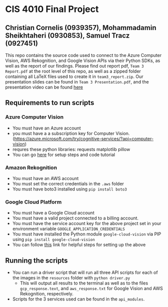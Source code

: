 # CIS 4010 Final Project
## Christian Cornelis (0939357), Mohammadamin Sheikhtaheri (0930853), Samuel Tracz (0927451)
This repo contains the source code used to connect to the Azure Computer Vision, AWS Rekognition, and Google Vision APIs via their Python SDKs,
as well as the report of our findings. Please find out report pdf, `Team 3 Report.pdf` at the root level of this repo, as well as a zipped folder containing all LaTeX files used to create it in `team3_report.zip`.
Our presentation slides can be found in `Team 3 Presentation.pdf`, and the presentation video can be found [here](https://youtu.be/mYXJ3E2aEJA)

## Requirements to run scripts

### Azure Computer Vision
- You must have an Azure account
- you must have a a subscription key for Computer Vision. (https://azure.microsoft.com/try/cognitive-services/?api=computer-vision)
- requres these python libraries:
    requests
    matplotlib
    pillow
- You can go [here](https://docs.microsoft.com/en-us/azure/cognitive-services/computer-vision/quickstarts/python-disk) for setup steps and code tutorial

### Amazon Rekognition
- You must have an AWS account
- You must set the correct credentials in the `.aws` folder
- You must have boto3 installed using `pip install boto3`

### Google Cloud Platform
- You must have a Google Cloud account
- You must have a valid project connected to a billing account.
- You must have the service account key for the above project set in your environment variable `GOOGLE_APPLICATION_CREDENTIALS`
- You must have installed the Python module `google-cloud-vision` via PIP using `pip install google-cloud-vision`
- You can follow [this](https://cloud.google.com/vision/docs/setup#windows) link for helpful steps for setting up the above

## Running the scripts
- You can run a driver script that will run all three API scripts for each of the images in the `resources` folder with `python driver.py`
    - This will output all results to the terminal as well as to the files `gcp_response.text`, and `aws_response.txt` for Google Vision and AWS Rekognition, respectively.
- Scripts for the 3 services used can be found in the `api_modules`.

